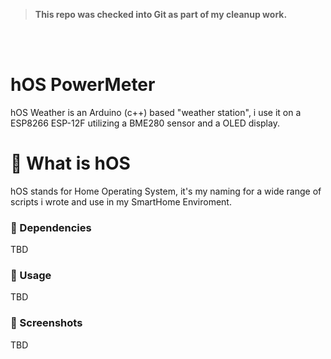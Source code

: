 ><b>This repo was checked into Git as part of my cleanup work.</b>

<br>
<br>

# hOS PowerMeter
hOS Weather is an Arduino (c++) based "weather station", i use it on a ESP8266 ESP-12F utilizing a BME280 sensor and a OLED display.

# 🔹 What is hOS
hOS stands for Home Operating System, it's my naming for a wide range of scripts i wrote and use in my SmartHome Enviroment.

### 🔹 Dependencies
TBD

### 🔹 Usage
TBD

### 🔹 Screenshots
TBD

